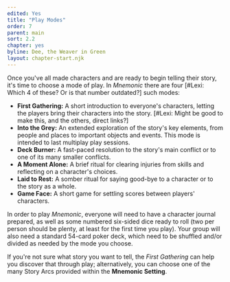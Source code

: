 ```yaml
---
edited: Yes
title: "Play Modes"
order: 7
parent: main
sort: 2.2
chapter: yes
byline: Dee, the Weaver in Green
layout: chapter-start.njk
---
```


Once you've all made characters and are ready to begin telling their story, it's time to choose a mode of play. In *Mnemonic* there are four [#Lexi: Which 4 of these? Or is that number outdated?] such modes:

- **First Gathering:** A short introduction to everyone's characters, letting the players bring their characters into the story. [#Lexi:  Might be good to make this, and the others, direct links?]
- **Into the Grey:** An extended exploration of the story's key elements, from people and places to important objects and events. This mode is intended to last multiplay play sessions.
- **Deck Burner:** A fast-paced resolution to the story's main conflict or to one of its many smaller conflicts.
- **A Moment Alone:** A brief ritual for clearing injuries from skills and reflecting on a character's choices.
- **Laid to Rest:** A somber ritual for saying good-bye to a character or to the story as a whole.
- **Game Face:** A short game for settling scores between players' characters.

In order to play *Mnemonic*, everyone will need to have a character journal prepared, as well as some numbered six-sided dice ready to roll (two per person should be plenty, at least for the first time you play). Your group will also need a standard 54-card poker deck, which need to be shuffled and/or divided as needed by the mode you choose.

If you're not sure what story you want to tell, the *First Gathering* can help you discover that through play; alternatively, you can choose one of the many Story Arcs provided within the **Mnemonic Setting**.
